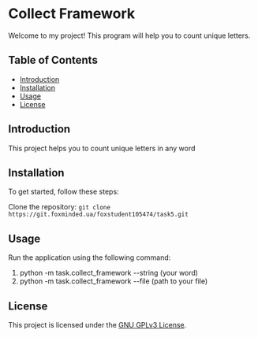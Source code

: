 # Collect Framework

Welcome to my project! This program will help you to count unique letters.

## Table of Contents

- [Introduction](#introduction)
- [Installation](#installation)
- [Usage](#usage)
- [License](#License)

## Introduction

This project helps you to count unique letters in any word

## Installation

To get started, follow these steps:

Clone the repository: `git clone https://git.foxminded.ua/foxstudent105474/task5.git`


## Usage

Run the application using the following command:
1. python -m task.collect_framework --string (your word)
2. python -m task.collect_framework --file (path to your file)
 
## License

This project is licensed under the [GNU GPLv3 License](LICENSE).